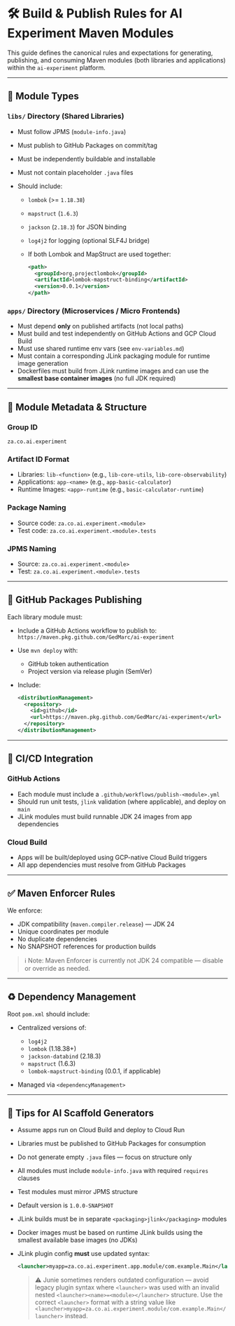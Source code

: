 # 🛠️ Build & Publish Rules for AI Experiment Maven Modules

This guide defines the canonical rules and expectations for generating, publishing, and consuming Maven modules (both libraries and applications) within the `ai-experiment` platform.

---

## 📆 Module Types

### `libs/` Directory (Shared Libraries)

* Must follow JPMS (`module-info.java`)
* Must publish to GitHub Packages on commit/tag
* Must be independently buildable and installable
* Must not contain placeholder `.java` files
* Should include:

  * `lombok` (>= `1.18.38`)
  * `mapstruct` (`1.6.3`)
  * `jackson` (`2.18.3`) for JSON binding
  * `log4j2` for logging (optional SLF4J bridge)
  * If both Lombok and MapStruct are used together:

    ```xml
    <path>
      <groupId>org.projectlombok</groupId>
      <artifactId>lombok-mapstruct-binding</artifactId>
      <version>0.0.1</version>
    </path>
    ```

### `apps/` Directory (Microservices / Micro Frontends)

* Must depend **only** on published artifacts (not local paths)
* Must build and test independently on GitHub Actions and GCP Cloud Build
* Must use shared runtime env vars (see `env-variables.md`)
* Must contain a corresponding JLink packaging module for runtime image generation
* Dockerfiles must build from JLink runtime images and can use the **smallest base container images** (no full JDK required)

---

## 📇 Module Metadata & Structure

### Group ID

`za.co.ai.experiment`

### Artifact ID Format

* Libraries: `lib-<function>` (e.g., `lib-core-utils`, `lib-core-observability`)
* Applications: `app-<name>` (e.g., `app-basic-calculator`)
* Runtime Images: `<app>-runtime` (e.g., `basic-calculator-runtime`)

### Package Naming

* Source code: `za.co.ai.experiment.<module>`
* Test code: `za.co.ai.experiment.<module>.tests`

### JPMS Naming

* Source: `za.co.ai.experiment.<module>`
* Test: `za.co.ai.experiment.<module>.tests`

---

## 🚀 GitHub Packages Publishing

Each library module must:

* Include a GitHub Actions workflow to publish to:
  `https://maven.pkg.github.com/GedMarc/ai-experiment`
* Use `mvn deploy` with:

  * GitHub token authentication
  * Project version via release plugin (SemVer)
* Include:

  ```xml
  <distributionManagement>
    <repository>
      <id>github</id>
      <url>https://maven.pkg.github.com/GedMarc/ai-experiment</url>
    </repository>
  </distributionManagement>
  ```

---

## 🧲 CI/CD Integration

### GitHub Actions

* Each module must include a `.github/workflows/publish-<module>.yml`
* Should run unit tests, `jlink` validation (where applicable), and deploy on `main`
* JLink modules must build runnable JDK 24 images from app dependencies

### Cloud Build

* Apps will be built/deployed using GCP-native Cloud Build triggers
* All app dependencies must resolve from GitHub Packages

---

## ✅ Maven Enforcer Rules

We enforce:

* JDK compatibility (`maven.compiler.release`) — JDK 24
* Unique coordinates per module
* No duplicate dependencies
* No SNAPSHOT references for production builds

> ℹ️ Note: Maven Enforcer is currently not JDK 24 compatible — disable or override as needed.

---

## ♻️ Dependency Management

Root `pom.xml` should include:

* Centralized versions of:

  * `log4j2`
  * `lombok` (1.18.38+)
  * `jackson-databind` (2.18.3)
  * `mapstruct` (1.6.3)
  * `lombok-mapstruct-binding` (0.0.1, if applicable)
* Managed via `<dependencyManagement>`

---

## 🤩 Tips for AI Scaffold Generators

* Assume apps run on Cloud Build and deploy to Cloud Run
* Libraries must be published to GitHub Packages for consumption
* Do not generate empty `.java` files — focus on structure only
* All modules must include `module-info.java` with required `requires` clauses
* Test modules must mirror JPMS structure
* Default version is `1.0.0-SNAPSHOT`
* JLink builds must be in separate `<packaging>jlink</packaging>` modules
* Docker images must be based on runtime JLink builds using the smallest available base images (no JDKs)
* JLink plugin config **must** use updated syntax:

  ```xml
  <launcher>myapp=za.co.ai.experiment.app.module/com.example.Main</launcher>
  ```

  > ⚠️ Junie sometimes renders outdated configuration — avoid legacy plugin syntax where `<launcher>` was used with an invalid nested `<launcher><name>=<module></launcher>` structure. Use the correct `<launcher>` format with a string value like `<launcher>myapp=za.co.ai.experiment.module/com.example.Main</launcher>` instead.
